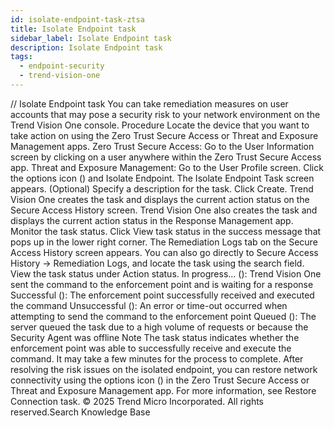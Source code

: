 ```yaml
---
id: isolate-endpoint-task-ztsa
title: Isolate Endpoint task
sidebar_label: Isolate Endpoint task
description: Isolate Endpoint task
tags:
  - endpoint-security
  - trend-vision-one
---
```


/*<![CDATA[*/ $('#title').html($('meta[name=map-description]').attr('content')); /*]]>*/ Isolate Endpoint task You can take remediation measures on user accounts that may pose a security risk to your network environment on the Trend Vision One console. Procedure Locate the device that you want to take action on using the Zero Trust Secure Access or Threat and Exposure Management apps. Zero Trust Secure Access: Go to the User Information screen by clicking on a user anywhere within the Zero Trust Secure Access app. Threat and Exposure Management: Go to the User Profile screen. Click the options icon () and Isolate Endpoint. The Isolate Endpoint Task screen appears. (Optional) Specify a description for the task. Click Create. Trend Vision One creates the task and displays the current action status on the Secure Access History screen. Trend Vision One also creates the task and displays the current action status in the Response Management app. Monitor the task status. Click View task status in the success message that pops up in the lower right corner. The Remediation Logs tab on the Secure Access History screen appears. You can also go directly to Secure Access History → Remediation Logs, and locate the task using the search field. View the task status under Action status. In progress... (): Trend Vision One sent the command to the enforcement point and is waiting for a response Successful (): The enforcement point successfully received and executed the command Unsuccessful (): An error or time-out occurred when attempting to send the command to the enforcement point Queued (): The server queued the task due to a high volume of requests or because the Security Agent was offline Note The task status indicates whether the enforcement point was able to successfully receive and execute the command. It may take a few minutes for the process to complete. After resolving the risk issues on the isolated endpoint, you can restore network connectivity using the options icon () in the Zero Trust Secure Access or Threat and Exposure Management app. For more information, see Restore Connection task. © 2025 Trend Micro Incorporated. All rights reserved.Search Knowledge Base